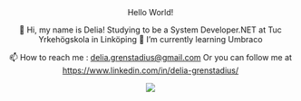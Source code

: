 <div align="center">  Hello World!

 👋 Hi, my name is Delia!
 Studying to be a System Developer.NET at Tuc Yrkehögskola in Linköping
 🌱 I’m currently learning Umbraco

 📫 How to reach me : delia.grenstadius@gmail.com
 Or you can follow me at https://www.linkedin.com/in/delia-grenstadius/
 </div>

<div align="center">
  <a href="https://github.com/AnnieOhlen/github-readme-stats">
    <img src="https://github-readme-stats.vercel.app/api/top-langs/?username=AnnieOhlen&layout=compact&langs_count=10&theme=cobalt" />
  </a>
</div>

<!---
deliacirstea/deliacirstea is a ✨ special ✨ repository because its `README.md` (this file) appears on your GitHub profile.
You can click the Preview link to take a look at your changes.
--->
